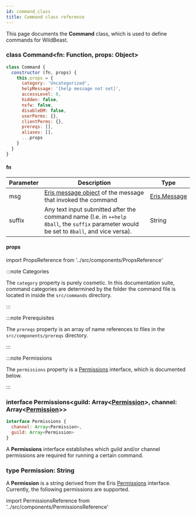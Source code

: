 ```yaml
---
id: command_class
title: Command class reference
---
```


This page documents the **Command** class, which is used to define commands for WildBeast.

### class Command<fn: Function, props: Object>

```js
class Command {
  constructor (fn, props) {
    this.props = {
      category: 'Uncategorized',
      helpMessage: '[help message not set]',
      accessLevel: 0,
      hidden: false,
      nsfw: false,
      disableDM: false,
      userPerms: {},
      clientPerms: {},
      prereqs: [],
      aliases: [],
      ...props
    }
  }
}
```

#### fn

| Parameter | Description | Type |
| --------- | ----------- | ---- |
| msg | [Eris message object](https://abal.moe/Eris/docs/Message) of the message that invoked the command | [Eris.Message](https://abal.moe/Eris/docs/Message) |
| suffix | Any text input submitted after the command name (I.e. in `++help 8ball`, the `suffix` parameter would be set to `8ball`, and vice versa). | String |

#### props

import PropsReference from '../src/components/PropsReference'

<PropsReference/>

:::note Categories

The `category` property is purely cosmetic. In this documentation suite, command categories are determined by the folder the command file is located in inside the `src/commands` directory.

:::

:::note Prerequisites

The `prereqs` property is an array of name references to files in the `src/components/prereqs` directory.

:::

:::note Permissions

The `permissions` property is a [Permissions](#interface-permissionsguild-arraypermission-channel-arraypermission) interface, which is documented below.

:::

### interface Permissions<guild: Array<[Permission](#type-permission-stringerisconstantspermissions)\>, channel: Array<[Permission](#type-permission-stringerisconstantspermissions)\>>

```js
interface Permissions {
  channel: Array<Permission>,
  guild: Array<Permission>
}
```

A **Permissions** interface establishes which guild and/or channel permissions are required for running a certain command.

### type Permission: String

A **Permission** is a string derived from the Eris [Permissions](https://abal.moe/Eris/docs/reference) interface. Currently, the following permissions are supported.

import PermissionsReference from '../src/components/PermissionsReference'

<PermissionsReference/>
